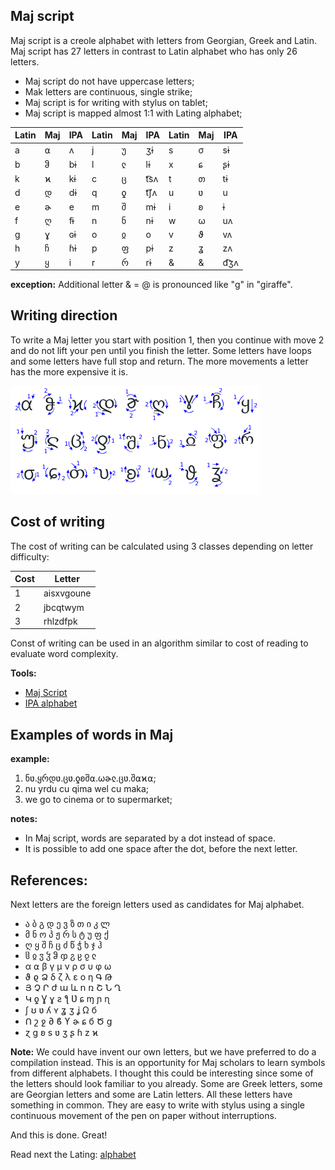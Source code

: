 ## Maj script

Maj script is a creole alphabet with letters from Georgian, Greek and Latin. Maj script has 27 letters in contrast to Latin alphabet who has only 26 letters. 

* Maj script do not have uppercase letters;  
* Mak letters are continuous, single strike;
* Maj script is for writing with stylus on tablet;
* Maj script is mapped almost 1:1 with Lating alphabet;

Latin | Maj| IPA  | Latin | Maj | IPA   | Latin | Maj | IPA 
------|----|------|-------|-----|-------|-------|-----|--------
  a   | ⍺  | ʌ    | j     | უ   | ʒɨ    | s     | σ   | sɨ      
  b   | ჵ  | bɨ   | l     | ჺ   | lɨ    | x     | ɕ   | ʂɨ      
  k   | ϰ  | kɨ   | c     | ც   | t͡sʌ   | t     | თ   | tɨ      
  d   | დ  | dɨ   | q     | ƍ   | t͡ʃʌ   | u     | ʋ   | u       
  e   | ɚ  | e    | m     | შ   | mɨ    | i     | ʚ   | ɨ      
  f   | ღ  | fɨ   | n     | ნ   | nɨ    | w     | ω   | uʌ     
  g   | ɣ  | ɢɨ   | o     | ჲ   | o     | v     | ϑ   | vʌ     
  h   | ჩ  | ɦɨ   | p     | ფ   | pɨ    | z     | ʓ   | zʌ     
  y   | ყ  | i    | r     | რ   | rɨ    | &     | &   | d͡ʒʌ

**exception:**
Additional letter  & = @ is pronounced like "g" in "giraffe".

## Writing direction

To write a Maj letter you start with position 1, then you continue with move 2 and do not lift your pen until you finish the letter. Some letters have loops and some letters have full stop and return. The more movements a letter has the more expensive it is. 

<img src="maj-script.png" alt="Maj Script" width="400"></img>

## Cost of writing

The cost of writing can be calculated using 3 classes depending on letter difficulty:

Cost |  Letter
-----|----------------------------
  1  |aisxvgoune
  2  |jbcqtwym
  3  |rhlzdfpk

Const of writing can be used in an algorithm similar to cost of reading to evaluate word complexity.


**Tools:**  
  
* [Maj Script](https://lingojam.com/MajScript)
* [IPA alphabet](http://www.internationalphoneticalphabet.org/ipa-sounds/ipa-chart-with-sounds/)
  

## Examples of words in Maj

**example:**

1. ნʋ.ყრდʋ.ცʋ.ƍʚშ⍺.ωɚჺ.ცʋ.შ⍺ϰ⍺;
1. nu yrdu cu qima wel cu maka;
1. we go to cinema or to supermarket;

**notes:**

* In Maj script, words are separated by a dot instead of space. 
* It is possible to add one space after the dot, before the next letter. 

## References:

Next letters are the foreign letters used as candidates for Maj alphabet.

* ა ბ გ დ ე ვ ზ თ ი კ ლ 
* მ ნ ო პ ჟ რ ს ტ უ ფ ქ 
* ღ ყ შ ჩ ც ძ წ ჭ ხ ჯ ჰ 
* ჱ ჲ ჳ ჴ ჵ ჶ ჷ ჸ ჹ ჺ
* α ⍺ β γ μ ν ρ σ υ φ ω 
* ϑ ϱ Ձ δ ζ λ ε ο η Գ Թ 
* Յ Չ Ր ժ ա և ո ռ Շ Ն Ղ 
* Կ ƍ Ɣ ɣ ƨ ƪ Ʋ ɕ ɱ ɲ ɳ 
* ʃ ʊ ʋ ʎ ʏ ʓ ʒ ʝ Ω б  
* Ո շ ջ ∂ ϐ ϒ ɚ ɕ б Ծ ց 
* ɀ ɡ ʚ s ʋ ʒ ʂ ɦ z ϰ

**Note:** We could have invent our own letters, but we have preferred to do a compilation instead. This is an opportunity for Maj scholars to learn symbols from different alphabets. I thought this could be interesting since some of the letters should look familiar to you already. Some are Greek letters, some are Georgian letters and some are Latin letters. All these letters have something in common. They are easy to write with stylus using a single continuous movement of the pen on paper without interruptions.


And this is done. Great!

Read next the Lating: [alphabet](alphabet.md)
